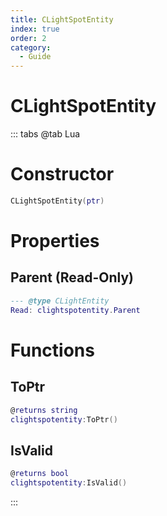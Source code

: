 ```yaml
---
title: CLightSpotEntity
index: true
order: 2
category:
  - Guide
---
```


# CLightSpotEntity

::: tabs
@tab Lua
# Constructor
```lua
CLightSpotEntity(ptr)
```
# Properties
## Parent (Read-Only)
```lua
--- @type CLightEntity
Read: clightspotentity.Parent
```
# Functions
## ToPtr
```lua
@returns string
clightspotentity:ToPtr()
```
## IsValid
```lua
@returns bool
clightspotentity:IsValid()
```

:::